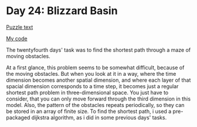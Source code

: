 # Day 24: Blizzard Basin

[Puzzle text](https://adventofcode.com/2022/day/24)

[My code](https://github.com/DERAlfons/aoc2022/blob/master/Day24/Main.hs)

The twentyfourth days' task was to find the shortest path through a maze of moving obstacles.

At a first glance, this problem seems to be somewhat difficult, because of the moving obstacles.
But when you look at it in a way, where the time dimension becomes another spatial dimension,
and where each layer of that spacial dimension corresponds to a time step, it becomes just a
regular shortest path problem in three-dimensional space. You just have to consider, that you can
only move forward through the third dimension in this model. Also, the pattern of the obstacles
repeats periodically, so they can be stored in an array of finite size. To find the shortest path,
i used a pre-packaged dijkstra algorithm, as i did in some previous days' tasks.